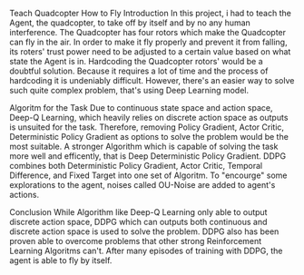 Teach Quadcopter How to Fly
Introduction
In this project, i had to teach the Agent, the quadcopter, to take off by itself and by no any human interference. The Quadcopter has four rotors which make the Quadcopter can fly in the air. In order to make it fly properly and prevent it from falling, its roters' trust power need to be adjusted to a certain value based on what state the Agent is in. Hardcoding the Quadcopter rotors' would be a doubtful solution. Because it requires a lot of time and the process of hardcoding it is undeniably difficult. However, there's an easier way to solve such quite complex problem, that's using Deep Learning model.

Algoritm for the Task
Due to continuous state space and action space, Deep-Q Learning, which heavily relies on discrete action space as outputs is unsuited for the task. Therefore, removing Policy Gradient, Actor Critic, Deterministic Policy Gradient as options to solve the problem would be the most suitable. A stronger Algorithm which is capable of solving the task more well and efficently, that is Deep Deterministic Policy Gradient. DDPG combines both Deterministic Policy Gradient, Actor Critic, Temporal Difference, and Fixed Target into one set of Algoritm. To "encourge" some explorations to the agent, noises called OU-Noise are added to agent's actions.

Conclusion
While Algorithm like Deep-Q Learning only able to output discrete action space, DDPG which can outputs both continuous and discrete action space is used to solve the problem. DDPG also has been proven able to overcome problems that other strong Reinforcement Learning Algoritms can't. After many episodes of training with DDPG, the agent is able to fly by itself.

